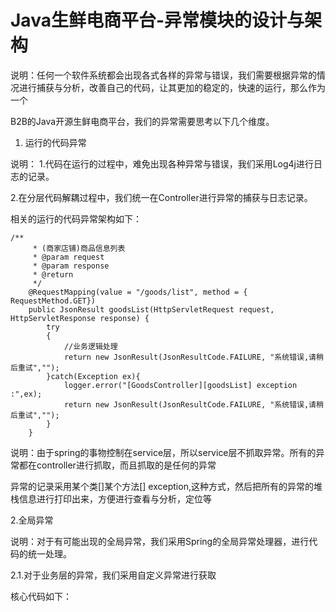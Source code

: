 # Java生鲜电商平台-异常模块的设计与架构

说明：任何一个软件系统都会出现各式各样的异常与错误，我们需要根据异常的情况进行捕获与分析，改善自己的代码，让其更加的稳定的，快速的运行，那么作为一个

B2B的Java开源生鲜电商平台，我们的异常需要思考以下几个维度。

1. 运行的代码异常

说明：
1.代码在运行的过程中，难免出现各种异常与错误，我们采用Log4j进行日志的记录。

2.在分层代码解耦过程中，我们统一在Controller进行异常的捕获与日志记录。

相关的运行的代码异常架构如下：


```
/**
     * (商家店铺)商品信息列表
     * @param request
     * @param response
     * @return
     */
    @RequestMapping(value = "/goods/list", method = { RequestMethod.GET})
    public JsonResult goodsList(HttpServletRequest request, HttpServletResponse response) {
        try
        {
            //业务逻辑处理
            return new JsonResult(JsonResultCode.FAILURE, "系统错误,请稍后重试","");
        }catch(Exception ex){
            logger.error("[GoodsController][goodsList] exception :",ex);
            return new JsonResult(JsonResultCode.FAILURE, "系统错误,请稍后重试","");
        }
    }
```

说明：由于spring的事物控制在service层，所以service层不抓取异常。所有的异常都在controller进行抓取，而且抓取的是任何的异常

异常的记录采用某个类[]某个方法[] exception,这种方式，然后把所有的异常的堆栈信息进行打印出来，方便进行查看与分析，定位等

2.全局异常

说明：对于有可能出现的全局异常，我们采用Spring的全局异常处理器，进行代码的统一处理。 

2.1.对于业务层的异常，我们采用自定义异常进行获取

核心代码如下：
